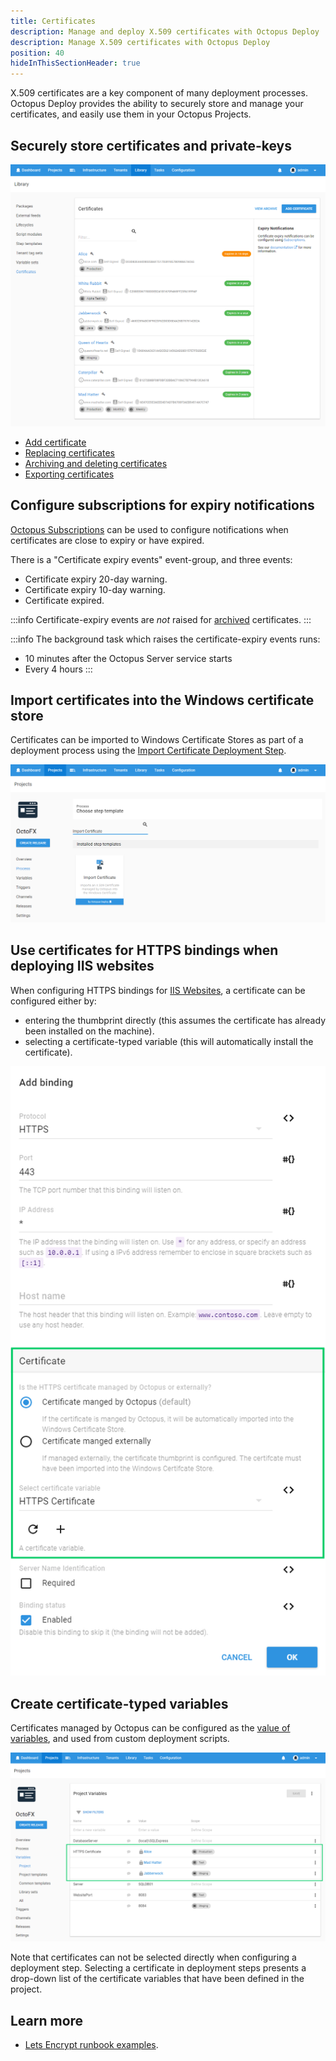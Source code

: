 ```yaml
---
title: Certificates
description: Manage and deploy X.509 certificates with Octopus Deploy
description: Manage X.509 certificates with Octopus Deploy
position: 40
hideInThisSectionHeader: true
---
```


X.509 certificates are a key component of many deployment processes. Octopus Deploy provides the ability to securely store and manage your certificates, and easily use them in your Octopus Projects.  

## Securely store certificates and private-keys

![](certificate-list.png "width=500")

- [Add certificate](add-certificate.md)
- [Replacing certificates](replace-certificate.md)
- [Archiving and deleting certificates](archiving-and-deleting-certificates.md)
- [Exporting certificates](export-certificate.md)

## Configure subscriptions for expiry notifications

[Octopus Subscriptions](/docs/administration/managing-infrastructure/subscriptions/index.md) can be used to configure notifications when certificates are close to expiry or have expired.

There is a "Certificate expiry events" event-group, and three events:  

- Certificate expiry 20-day warning.
- Certificate expiry 10-day warning.
- Certificate expired.

:::info
Certificate-expiry events are _not_ raised for [archived](archiving-and-deleting-certificates.md) certificates.
:::

:::info
The background task which raises the certificate-expiry events runs:
- 10 minutes after the Octopus Server service starts
- Every 4 hours
:::

## Import certificates into the Windows certificate store  

Certificates can be imported to Windows Certificate Stores as part of a deployment process using the [Import Certificate Deployment Step](/docs/deployments/certificates/import-certificate-step.md).

![](images/import-certificate-step-select.png "width=500")

## Use certificates for HTTPS bindings when deploying IIS websites   

When configuring HTTPS bindings for [IIS Websites](/docs/deployments/windows/iis-websites-and-application-pools.md), a certificate can be configured either by:
- entering the thumbprint directly (this assumes the certificate has already been installed on the machine).
- selecting a certificate-typed variable (this will automatically install the certificate).

![](images/https-binding-certificate.png "width=500")

## Create certificate-typed variables

Certificates managed by Octopus can be configured as the [value of variables](/docs/projects/variables/certificate-variables.md), and used from custom deployment scripts.

![](images/certificate-variables-scoped.png "width=500")

Note that certificates can not be selected directly when configuring a deployment step. Selecting a certificate in deployment steps presents a drop-down list of the certificate variables that have been defined in the project.

## Learn more

- [Lets Encrypt runbook examples](/docs/runbooks/runbook-examples/routine/lets-encrypt-renew-certificate.md).
